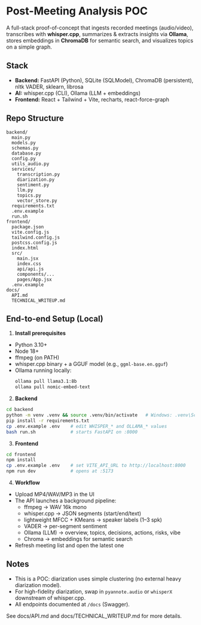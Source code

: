 # Post-Meeting Analysis POC

A full-stack proof-of-concept that ingests recorded meetings (audio/video), transcribes with **whisper.cpp**, summarizes & extracts insights via **Ollama**, stores embeddings in **ChromaDB** for semantic search, and visualizes topics on a simple graph.

## Stack
- **Backend:** FastAPI (Python), SQLite (SQLModel), ChromaDB (persistent), nltk VADER, sklearn, librosa
- **AI:** whisper.cpp (CLI), Ollama (LLM + embeddings)
- **Frontend:** React + Tailwind + Vite, recharts, react-force-graph

## Repo Structure
```
backend/
  main.py
  models.py
  schemas.py
  database.py
  config.py
  utils_audio.py
  services/
    transcription.py
    diarization.py
    sentiment.py
    llm.py
    topics.py
    vector_store.py
  requirements.txt
  .env.example
  run.sh
frontend/
  package.json
  vite.config.js
  tailwind.config.js
  postcss.config.js
  index.html
  src/
    main.jsx
    index.css
    api/api.js
    components/...
    pages/App.jsx
  .env.example
docs/
  API.md
  TECHNICAL_WRITEUP.md
```

## End-to-end Setup (Local)

1) **Install prerequisites**
- Python 3.10+
- Node 18+
- ffmpeg (on PATH)
- whisper.cpp binary + a GGUF model (e.g., `ggml-base.en.gguf`)
- Ollama running locally:
  ```bash
  ollama pull llama3.1:8b
  ollama pull nomic-embed-text
  ```

2) **Backend**
```bash
cd backend
python -m venv .venv && source .venv/bin/activate   # Windows: .venv\Scripts\activate
pip install -r requirements.txt
cp .env.example .env    # edit WHISPER_* and OLLAMA_* values
bash run.sh             # starts FastAPI on :8000
```

3) **Frontend**
```bash
cd frontend
npm install
cp .env.example .env    # set VITE_API_URL to http://localhost:8000
npm run dev             # opens at :5173
```

4) **Workflow**
- Upload MP4/WAV/MP3 in the UI
- The API launches a background pipeline:
  - ffmpeg -> WAV 16k mono
  - whisper.cpp -> JSON segments (start/end/text)
  - lightweight MFCC + KMeans -> speaker labels (1–3 spk)
  - VADER -> per-segment sentiment
  - Ollama (LLM) -> overview, topics, decisions, actions, risks, vibe
  - Chroma -> embeddings for semantic search
- Refresh meeting list and open the latest one

## Notes
- This is a POC: diarization uses simple clustering (no external heavy diarization model).
- For high-fidelity diarization, swap in `pyannote.audio` or `whisperX` downstream of whisper.cpp.
- All endpoints documented at `/docs` (Swagger).

See docs/API.md and docs/TECHNICAL_WRITEUP.md for more details.
